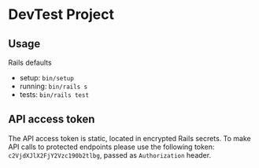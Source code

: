 # DevTest Project

## Usage

Rails defaults

- setup: `bin/setup`
- running: `bin/rails s`
- tests: `bin/rails test`

## API access token

The API access token is static, located in encrypted Rails secrets.
To make API calls to protected endpoints please use the following token: `c2VjdXJlX2FjY2Vzc190b2tlbg`,
passed as `Authorization` header.
